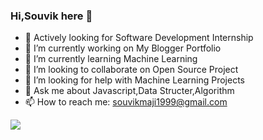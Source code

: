 ### Hi,Souvik here 👋

- 👀 Actively looking for Software Development Internship
- 🔭 I’m currently working on My Blogger Portfolio
- 🌱 I’m currently learning Machine Learning
- 👯 I’m looking to collaborate on Open Source Project
- 🤔 I’m looking for help with Machine Learning Projects
- 💬 Ask me about Javascript,Data Structer,Algorithm
- 📫 How to reach me: souvikmaji1999@gmail.com

<img src="https://github-readme-stats.vercel.app/api?username=Devil-99&&show_icons=true&title_color=ffffff&icon_color=bb2acf&text_color=daf7dc&bg_color=151515">
